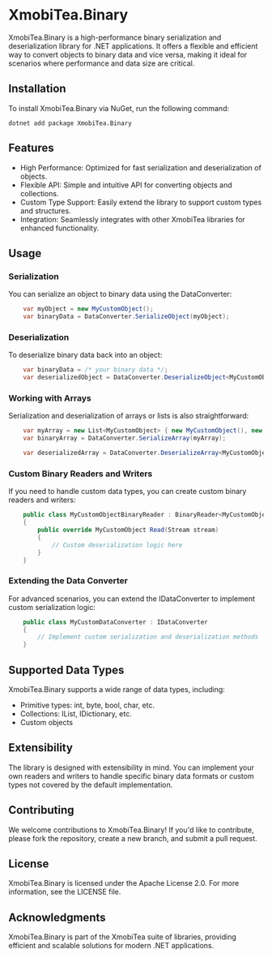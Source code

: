 # XmobiTea.Binary

XmobiTea.Binary is a high-performance binary serialization and deserialization library for .NET applications. It offers a flexible and efficient way to convert objects to binary data and vice versa, making it ideal for scenarios where performance and data size are critical.

## Installation

To install XmobiTea.Binary via NuGet, run the following command:

    dotnet add package XmobiTea.Binary

## Features

- High Performance: Optimized for fast serialization and deserialization of objects.
- Flexible API: Simple and intuitive API for converting objects and collections.
- Custom Type Support: Easily extend the library to support custom types and structures.
- Integration: Seamlessly integrates with other XmobiTea libraries for enhanced functionality.

## Usage

### Serialization

You can serialize an object to binary data using the DataConverter:

```csharp
    var myObject = new MyCustomObject();
    var binaryData = DataConverter.SerializeObject(myObject);
```

### Deserialization

To deserialize binary data back into an object:

```csharp
    var binaryData = /* your binary data */;
    var deserializedObject = DataConverter.DeserializeObject<MyCustomObject>(binaryData);
```

### Working with Arrays

Serialization and deserialization of arrays or lists is also straightforward:

```csharp
    var myArray = new List<MyCustomObject> { new MyCustomObject(), new MyCustomObject() };
    var binaryArray = DataConverter.SerializeArray(myArray);

    var deserializedArray = DataConverter.DeserializeArray<MyCustomObject>(binaryArray);
```

### Custom Binary Readers and Writers

If you need to handle custom data types, you can create custom binary readers and writers:

```csharp
    public class MyCustomObjectBinaryReader : BinaryReader<MyCustomObject>
    {
        public override MyCustomObject Read(Stream stream)
        {
            // Custom deserialization logic here
        }
    }
```

### Extending the Data Converter

For advanced scenarios, you can extend the IDataConverter to implement custom serialization logic:

```csharp
    public class MyCustomDataConverter : IDataConverter
    {
        // Implement custom serialization and deserialization methods
    }
```

## Supported Data Types

XmobiTea.Binary supports a wide range of data types, including:

- Primitive types: int, byte, bool, char, etc.
- Collections: IList, IDictionary, etc.
- Custom objects

## Extensibility

The library is designed with extensibility in mind. You can implement your own readers and writers to handle specific binary data formats or custom types not covered by the default implementation.

## Contributing

We welcome contributions to XmobiTea.Binary! If you'd like to contribute, please fork the repository, create a new branch, and submit a pull request.

## License

XmobiTea.Binary is licensed under the Apache License 2.0. For more information, see the LICENSE file.

## Acknowledgments

XmobiTea.Binary is part of the XmobiTea suite of libraries, providing efficient and scalable solutions for modern .NET applications.
